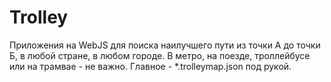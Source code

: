 # Trolley
Приложения на WebJS для поиска наилучшего пути из точки А до точки Б, в любой стране, в любом городе. В метро, на поезде, троллейбусе или на трамвае - не важно. Главное - *.trolleymap.json под рукой.
